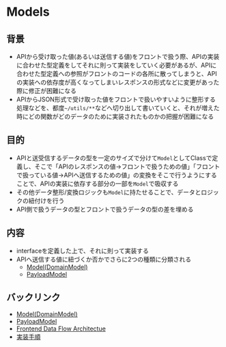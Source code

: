 # Models

## 背景
- APIから受け取った値(あるいは送信する値)をフロントで扱う際、APIの実装に合わせた型定義をしてそれに則って実装をしていく必要があるが、APIに合わせた型定義への参照がフロントのコードの各所に散ってしまうと、APIの実装への依存度が高くなってしまいレスポンスの形式などに変更があった際に修正が困難になる
- APIからJSON形式で受け取った値をフロントで扱いやすいように整形する処理などを、都度`~/utils/**`などへ切り出して書いていくと、それが増えた時にどの関数がどのデータのために実装されたものかの把握が困難になる

## 目的
- APIと送受信するデータの型を一定のサイズで分けて`Model`としてClassで定義し、そこで「APIのレスポンスの値->フロントで扱うための値」「フロントで扱っている値->APIへ送信するための値」の変換をそこで行うようにすることで、APIの実装に依存する部分の一部を`Model`で吸収する
- その他データ整形/変換ロジックも`Model`に持たせることで、データとロジックの紐付けを行う
- API側で扱うデータの型とフロントで扱うデータの型の差を埋める

## 内容
- interfaceを定義した上で、それに則って実装する
- APIへ送信する値に紐づくか否かでさらに2つの種類に分類される
  - [Model(DomainModel)](./domain.md)
  - [PayloadModel](./payload.md)

## バックリンク
- [Model(DomainModel)](./domain.md)
- [PayloadModel](./payload.md)
- [Frontend Data Flow Architectue](../../index.md)
- [実装手順](../../impl-procedure.md)
